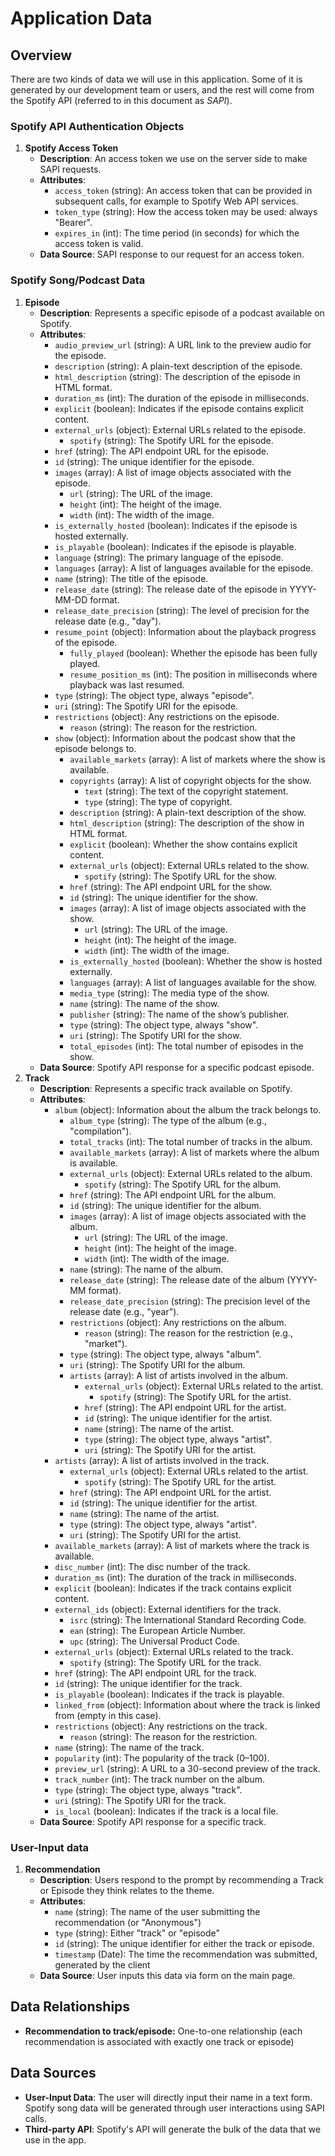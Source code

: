 
# Application Data 

## Overview
There are two kinds of data we will use in this application. Some of it is generated by our development team or users, and the rest will come from the Spotify API (referred to in this document as *SAPI*).

### Spotify API Authentication Objects
1. **Spotify Access Token**
	- **Description**: An access token we use on the server side to make SAPI requests.
	- **Attributes**:
	  - `access_token` (string): An access token that can be provided in subsequent calls, for example to Spotify Web API services.
	  - `token_type` (string):  How the access token may be used: always "Bearer".
	  - `expires_in` (int): The time period (in seconds) for which the access token is valid.
	- **Data Source**: SAPI response to our request for an access token.

### Spotify Song/Podcast Data
1. **Episode**
	- **Description**: Represents a specific episode of a podcast available on Spotify.
	- **Attributes**:
	    - `audio_preview_url` (string): A URL link to the preview audio for the episode.
	    - `description` (string): A plain-text description of the episode.
	    - `html_description` (string): The description of the episode in HTML format.
	    - `duration_ms` (int): The duration of the episode in milliseconds.
	    - `explicit` (boolean): Indicates if the episode contains explicit content.
	    - `external_urls` (object): External URLs related to the episode.
	        - `spotify` (string): The Spotify URL for the episode.
	    - `href` (string): The API endpoint URL for the episode.
	    - `id` (string): The unique identifier for the episode.
	    - `images` (array): A list of image objects associated with the episode.
	        - `url` (string): The URL of the image.
	        - `height` (int): The height of the image.
	        - `width` (int): The width of the image.
	    - `is_externally_hosted` (boolean): Indicates if the episode is hosted externally.
	    - `is_playable` (boolean): Indicates if the episode is playable.
	    - `language` (string): The primary language of the episode.
	    - `languages` (array): A list of languages available for the episode.
	    - `name` (string): The title of the episode.
	    - `release_date` (string): The release date of the episode in YYYY-MM-DD format.
	    - `release_date_precision` (string): The level of precision for the release date (e.g., "day").
	    - `resume_point` (object): Information about the playback progress of the episode.
	        - `fully_played` (boolean): Whether the episode has been fully played.
	        - `resume_position_ms` (int): The position in milliseconds where playback was last resumed.
	    - `type` (string): The object type, always "episode".
	    - `uri` (string): The Spotify URI for the episode.
	    - `restrictions` (object): Any restrictions on the episode.
	        - `reason` (string): The reason for the restriction.
	    - `show` (object): Information about the podcast show that the episode belongs to.
	        - `available_markets` (array): A list of markets where the show is available.
	        - `copyrights` (array): A list of copyright objects for the show.
	            - `text` (string): The text of the copyright statement.
	            - `type` (string): The type of copyright.
	        - `description` (string): A plain-text description of the show.
	        - `html_description` (string): The description of the show in HTML format.
	        - `explicit` (boolean): Whether the show contains explicit content.
	        - `external_urls` (object): External URLs related to the show.
	            - `spotify` (string): The Spotify URL for the show.
	        - `href` (string): The API endpoint URL for the show.
	        - `id` (string): The unique identifier for the show.
	        - `images` (array): A list of image objects associated with the show.
	            - `url` (string): The URL of the image.
	            - `height` (int): The height of the image.
	            - `width` (int): The width of the image.
	        - `is_externally_hosted` (boolean): Whether the show is hosted externally.
	        - `languages` (array): A list of languages available for the show.
	        - `media_type` (string): The media type of the show.
	        - `name` (string): The name of the show.
	        - `publisher` (string): The name of the show’s publisher.
	        - `type` (string): The object type, always "show".
	        - `uri` (string): The Spotify URI for the show.
	        - `total_episodes` (int): The total number of episodes in the show.
	- **Data Source**: Spotify API response for a specific podcast episode.
1. **Track**
	- **Description**: Represents a specific track available on Spotify.
	- **Attributes**:
	    - `album` (object): Information about the album the track belongs to.
	        - `album_type` (string): The type of the album (e.g., "compilation").
	        - `total_tracks` (int): The total number of tracks in the album.
	        - `available_markets` (array): A list of markets where the album is available.
	        - `external_urls` (object): External URLs related to the album.
	            - `spotify` (string): The Spotify URL for the album.
	        - `href` (string): The API endpoint URL for the album.
	        - `id` (string): The unique identifier for the album.
	        - `images` (array): A list of image objects associated with the album.
	            - `url` (string): The URL of the image.
	            - `height` (int): The height of the image.
	            - `width` (int): The width of the image.
	        - `name` (string): The name of the album.
	        - `release_date` (string): The release date of the album (YYYY-MM format).
	        - `release_date_precision` (string): The precision level of the release date (e.g., "year").
	        - `restrictions` (object): Any restrictions on the album.
	            - `reason` (string): The reason for the restriction (e.g., "market").
	        - `type` (string): The object type, always "album".
	        - `uri` (string): The Spotify URI for the album.
	        - `artists` (array): A list of artists involved in the album.
	            - `external_urls` (object): External URLs related to the artist.
	                - `spotify` (string): The Spotify URL for the artist.
	            - `href` (string): The API endpoint URL for the artist.
	            - `id` (string): The unique identifier for the artist.
	            - `name` (string): The name of the artist.
	            - `type` (string): The object type, always "artist".
	            - `uri` (string): The Spotify URI for the artist.
	    - `artists` (array): A list of artists involved in the track.
	        - `external_urls` (object): External URLs related to the artist.
	            - `spotify` (string): The Spotify URL for the artist.
	        - `href` (string): The API endpoint URL for the artist.
	        - `id` (string): The unique identifier for the artist.
	        - `name` (string): The name of the artist.
	        - `type` (string): The object type, always "artist".
	        - `uri` (string): The Spotify URI for the artist.
	    - `available_markets` (array): A list of markets where the track is available.
	    - `disc_number` (int): The disc number of the track.
	    - `duration_ms` (int): The duration of the track in milliseconds.
	    - `explicit` (boolean): Indicates if the track contains explicit content.
	    - `external_ids` (object): External identifiers for the track.
	        - `isrc` (string): The International Standard Recording Code.
	        - `ean` (string): The European Article Number.
	        - `upc` (string): The Universal Product Code.
	    - `external_urls` (object): External URLs related to the track.
	        - `spotify` (string): The Spotify URL for the track.
	    - `href` (string): The API endpoint URL for the track.
	    - `id` (string): The unique identifier for the track.
	    - `is_playable` (boolean): Indicates if the track is playable.
	    - `linked_from` (object): Information about where the track is linked from (empty in this case).
	    - `restrictions` (object): Any restrictions on the track.
	        - `reason` (string): The reason for the restriction.
	    - `name` (string): The name of the track.
	    - `popularity` (int): The popularity of the track (0–100).
	    - `preview_url` (string): A URL to a 30-second preview of the track.
	    - `track_number` (int): The track number on the album.
	    - `type` (string): The object type, always "track".
	    - `uri` (string): The Spotify URI for the track.
	    - `is_local` (boolean): Indicates if the track is a local file.
	- **Data Source**: Spotify API response for a specific track.

### User-Input data
1. **Recommendation**
	- **Description**: Users respond to the prompt by recommending a Track or Episode they think relates to the theme. 
	- **Attributes**:
	  - `name` (string): The name of the user submitting the recommendation (or "Anonymous")
	  - `type` (string):  Either "track" or "episode"
	  - `id` (string): The unique identifier for either the track or episode.
	  - `timestamp` (Date): The time the recommendation was submitted, generated by the client
	- **Data Source**: User inputs this data via form on the main page.
## Data Relationships
- **Recommendation to track/episode:** One-to-one relationship (each recommendation is associated with exactly one track or episode)
## Data Sources
- **User-Input Data**: The user will directly input their name in a text form. Spotify song data will be generated through user interactions using SAPI calls.
- **Third-party API**: Spotify's API will generate the bulk of the data that we use in the app.